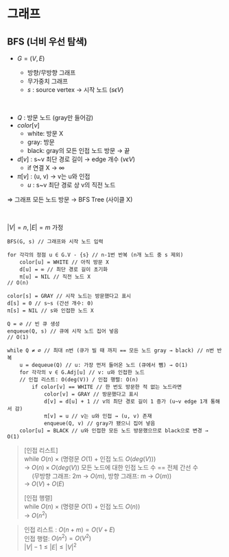 # 그래프

## BFS (너비 우선 탐색)

- $G=(V, E)$

  - 방향/무방향 그래프
  - 무가중치 그래프
  - $s$ : source vertex → 시작 노드 $(s\epsilon V)$

<br>

- $Q$ : 방문 노드 (gray만 들어감)
- $color[v]$
  - white: 방문 X
  - gray: 방문
  - black: gray의 모든 인접 노드 방문 → 끝
- $d[v]$ : s~v 최단 경로 길이 → edge 개수 $(v\epsilon V)$
  - if 연결 X → $∞$
- $\pi[v]$ : (u, v) → v는 u와 인접
  - $u$ : s~v 최단 경로 상 v의 직전 노드

⇒ 그래프 모든 노드 방문 → BFS Tree (사이클 X)

<br>

$|V|=n, |E|=m$ 가정

```
BFS(G, s) // 그래프와 시작 노드 입력

for 각각의 정점 u ∈ G.V - {s} // n-1번 반복 (n개 노드 중 s 제외)
	color[u] = WHITE // 아직 방문 X
	d[u] = ∞ // 최단 경로 길이 초기화
	π[u] = NIL // 직전 노드 X
// O(n)

color[s] = GRAY // 시작 노드는 방문했다고 표시
d[s] = 0 // s~s (간선 개수: 0)
π[s] = NIL // s와 인접한 노드 X

Q = ∅ // 빈 큐 생성
enqueue(Q, s) // 큐에 시작 노드 집어 넣음
// O(1)

while Q ≠ ∅ // 최대 n번 (큐가 빌 때 까지 == 모든 노드 gray → black) // n번 반복
	u = dequeue(Q) // u: 가장 먼저 들어온 노드 (큐에서 뺌) → O(1)
	for 각각의 v ∈ G.Adj[u] // v: u와 인접한 노드
	// 인접 리스트: O(deg(V)) / 인접 행렬: O(n)
		if color[v] == WHITE // 한 번도 방문한 적 없는 노드라면
			color[v] = GRAY // 방문했다고 표시
			d[v] = d[u] + 1 // v의 최단 경로 길이 1 증가 (u~v edge 1개 통해서 감)
			π[v] = u // v는 u와 인접 → (u, v) 존재
			enqueue(Q, v) // gray가 됐으니 집어 넣음
	color[u] = BLACK // u와 인접한 모든 노드 방문했으므로 black으로 변경 → O(1)
```

> [인접 리스트]  
> while $O(n)$ × (명령문 $O(1)$ + 인접 노드 $O(deg(V))$)  
> → $O(n) × O(deg(V))$ 모든 노드에 대한 인접 노드 수 == 전체 간선 수  
> 　 (무방향 그래프: 2m → $O(m)$, 방향 그래프: m → $O(m)$)  
> → $O(V) + O(E)$
>
> [인접 행렬]  
> while $O(n)$ × (명령문 $O(1)$ + 인접 노드 $O(n)$)  
> → $O(n^2)$

> 인접 리스트 : $O(n+m)=O(V+E)$  
> 인접 행렬: $O(n^2)=O(V^2)$  
> $|V|-1≤|E|≤|V|^2$
